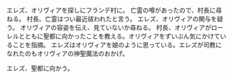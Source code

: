 エレズ、オリヴィアを探しにフランデ村に。
亡霊の噂があったので、村長に尋ねる。
村長、亡霊はつい最近祓われたと言う。
エレズ、オリヴィアの関与を疑う。
オリヴィアの容姿を伝え、見ていないか尋ねる。
村長、オリヴィアがローレルとともに聖都に向かったことを教える。オリヴィアをずいぶん気にかけていることを指摘。
エレズはオリヴィアを娘のように思っている。エレズが司教になれたのもオリヴィアの神聖魔法のおかげ。

エレズ、聖都に向かう。